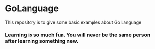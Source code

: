 # GoLanguage
This repository is to give some basic examples about Go Language

### Learning is so much fun. You will never be the same person after learning something new.